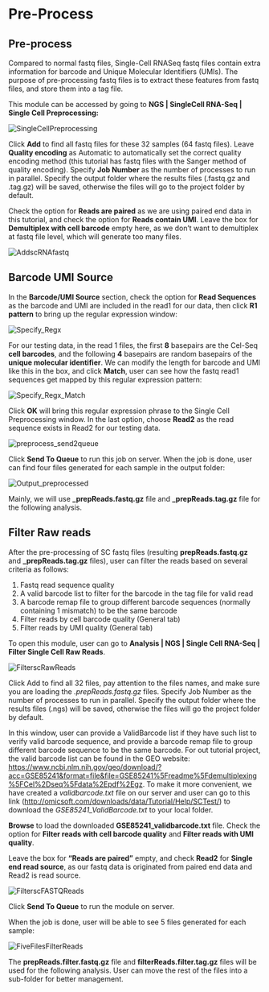 # Pre-Process

## Pre-process

Compared to normal fastq files, Single-Cell RNASeq fastq files contain extra information for barcode and Unique Molecular Identifiers (UMIs). The purpose of pre-processing fastq files is to extract these features from fastq files, and store them into a tag file.

This module can be accessed by going to **NGS | SingleCell RNA-Seq | Single Cell Preprocessing:**

![SingleCellPreprocessing](images/SingleCellPreProcessing.png)


Click **Add** to find all fastq files for these 32 samples (64 fastq files). Leave **Quality encoding** as Automatic to automatically set the correct quality encoding method (this tutorial has fastq files with the Sanger method of quality encoding). Specify **Job Number** as the number of processes to run in parallel. Specify the output folder where the results files (.fastq.gz and .tag.gz) will be saved, otherwise the files will go to the project folder by default.

Check the option for **Reads are paired** as we are using paired end data in this tutorial, and check the option for **Reads contain UMI**. Leave the box for **Demultiplex with cell barcode** empty here, as we don’t want to demultiplex at fastq file level, which will generate too many files.

![AddscRNAfastq](images/Add_scRNA_FASTQ_File.png)

## Barcode UMI Source

In the **Barcode/UMI Source** section, check the option for **Read Sequences** as the barcode and UMI are included in the read1 for our data, then click **R1 pattern** to bring up the regular expression window:

![Specify_Regx](images/Specify_Regular_Expression.png)

For our testing data, in the read 1 files, the first **8** basepairs are the Cel-Seq **cell barcodes**, and the following **4** basepairs are random basepairs of the **unique molecular identifier**. We can modify the length for barcode and UMI like this in the box, and click **Match**, user can see how the fastq read1 sequences get mapped by this regular expression pattern:

![Specify_Regx_Match](images/Specify_REGX_match.png)

Click **OK** will bring this regular expression phrase to the Single Cell Preprocessing window. In the last option, choose **Read2** as the read sequence exists in Read2 for our testing data.

![preprocess_send2queue](images/scPreprocess_send2queue.png)

Click **Send To Queue** to run this job on server.
When the job is done, user can find four files generated for each sample in the output folder:

![Output_preprocessed](images/preprocessed_output.png)

Mainly, we will use **\_prepReads.fastq.gz** file and **\_prepReads.tag.gz** file for the following analysis.


## Filter Raw reads

After the pre-processing of SC fastq files (resulting **prepReads.fastq.gz** and **\_prepReads.tag.gz** files), user can filter the reads based on several criteria as follows:
  1. Fastq read sequence quality
  2. A valid barcode list to filter for the barcode in the tag file for valid read
  3. A barcode remap file to group different barcode sequences (normally containing 1 mismatch) to be the same barcode
  4. Filter reads by cell barcode quality (General tab)
  5. Filter reads by UMI quality (General tab)

To open this module, user can go to **Analysis | NGS | Single Cell RNA-Seq | Filter Single Cell Raw Reads**.

![FilterscRawReads](images/Filter_SingleCell_rawReads.png)

Click Add to find all 32 files, pay attention to the files names, and make sure you are loading the *.prepReads.fastq.gz* files. Specify Job Number as the number of processes to run in parallel. Specify the output folder where the results files (.ngs) will be saved, otherwise the files will go the project folder by default.

In this window, user can provide a ValidBarcode list if they have such list to verify valid barcode sequence, and provide a barcode remap file to group different barcode sequence to be the same barcode. For out tutorial project, the valid barcode list can be found in the GEO website: https://www.ncbi.nlm.nih.gov/geo/download/?acc=GSE85241&format=file&file=GSE85241%5Freadme%5Fdemultiplexing%5FCel%2Dseq%5Fdata%2Epdf%2Egz. To make it more convenient, we have created a *validbarcode.txt* file on our server and user can go to this link (http://omicsoft.com/downloads/data/Tutorial/Help/SCTest/) to download the *GSE85241_ValidBarcode.txt* to your local folder.

**Browse** to load the downloaded **GSE85241_validbarcode.txt** file. Check the option for **Filter reads with cell barcode quality** and **Filter reads with UMI quality**.

Leave the box for **“Reads are paired”** empty, and check **Read2** for **Single end read source**, as our fastq data is originated from paired end data and Read2 is read source.

![FilterscFASTQReads](images/Filter_SingleCell_FastqReads.png)

Click **Send To Queue** to run the module on server.

When the job is done, user will be able to see 5 files generated for each sample:

![FiveFilesFilterReads](images/generated_5Files_Filter_FastqReads.png)

The **prepReads.filter.fastq.gz** file and **filterReads.filter.tag.gz** files will be used for the following analysis. User can move the rest of the files into a sub-folder for better management.
